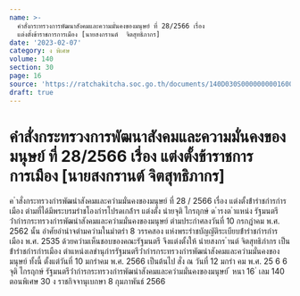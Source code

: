 ```yaml
---
name: >-
  คำสั่งกระทรวงการพัฒนาสังคมและความมั่นคงของมนุษย์ ที่ 28/2566 เรื่อง
  แต่งตั้งข้าราชการการเมือง [นายสงกรานต์  จิตสุทธิภากร]
date: '2023-02-07'
category: ง พิเศษ
volume: 140
section: 30
page: 16
source: 'https://ratchakitcha.soc.go.th/documents/140D030S0000000001600.pdf'
draft: true
---
```


# คำสั่งกระทรวงการพัฒนาสังคมและความมั่นคงของมนุษย์ ที่ 28/2566 เรื่อง แต่งตั้งข้าราชการการเมือง [นายสงกรานต์  จิตสุทธิภากร]

ค ําสั่งกระทรวงกํารพัฒนําสังคมและควํามมั่นคงของมนุษย์ ที่ 28 / 2566 เรื่อง แต่งตั้งข้ํารําชกํารกํารเมือง ตํามที่ได้มีพระบรมรําชโองกํารโปรดเกล้ําฯ แต่งตั้ง นํายจุติ ไกรฤกษ์ ด ํารงต ําแหน่ง รัฐมนตรีว่ํากํารกระทรวงกํารพัฒนําสังคมและควํามมั่นคงของมนุษย์ ตํามประกําศลงวันที่ 10 กรกฎําคม พ.ศ. 2562 นั้น อําศัยอํานําจตํามควํามในมําตรํา 8 วรรคสอง แห่งพระรําชบัญญัติระเบียบข้ํารําชกํารกํารเมือง พ.ศ. 2535 ด้วยควํามเห็นชอบของคณะรัฐมนตรี จึงแต่งตั้งให้ นํายสงกร ํานต์ จิตสุทธิภํากร เป็นข้ํารําชกํารกํารเมือง ตําแหน่งเลขํานุกํารรัฐมนตรีว่ํากํารกระทรวงกํารพัฒนําสังคมและควํามมั่นคงของมนุษย์ ทั้งนี้ ตั้งแต่วันที่ 10 มกรําคม พ.ศ. 2566 เป็นต้นไป สั่ง ณ วันที่ 12 มกรํา คม พ.ศ. 25 6 6 จุติ ไกรฤกษ์ รัฐมนตรีว่ํากํารกระทรวงกํารพัฒนําสังคมและควํามมั่นคงของมนุษย์ ้ หนา 16 ่ เลม 140 ตอนพิเศษ 30 ง ราชกิจจานุเบกษา 8 กุมภาพันธ์ 2566

